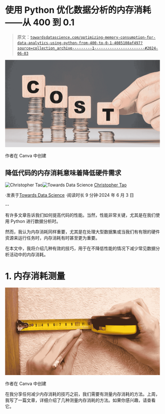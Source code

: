 # 使用 Python 优化数据分析的内存消耗——从 400 到 0.1

> 原文：[`towardsdatascience.com/optimizing-memory-consumption-for-data-analytics-using-python-from-400-to-0-1-4085108af497?source=collection_archive---------1-----------------------#2024-06-03`](https://towardsdatascience.com/optimizing-memory-consumption-for-data-analytics-using-python-from-400-to-0-1-4085108af497?source=collection_archive---------1-----------------------#2024-06-03)

![](img/af3cad21c2cbb0bb21bc4bc4bac6ba68.png)

作者在 Canva 中创建

## 降低代码的内存消耗意味着降低硬件需求

[](https://christophertao.medium.com/?source=post_page---byline--4085108af497--------------------------------)![Christopher Tao](https://christophertao.medium.com/?source=post_page---byline--4085108af497--------------------------------)[](https://towardsdatascience.com/?source=post_page---byline--4085108af497--------------------------------)![Towards Data Science](https://towardsdatascience.com/?source=post_page---byline--4085108af497--------------------------------) [Christopher Tao](https://christophertao.medium.com/?source=post_page---byline--4085108af497--------------------------------)

·发表于[Towards Data Science](https://towardsdatascience.com/?source=post_page---byline--4085108af497--------------------------------) ·阅读时长 9 分钟·2024 年 6 月 3 日

--

有许多文章告诉我们如何提高代码的性能。当然，性能非常关键，尤其是在我们使用 Python 进行数据分析时。

然而，我认为内存消耗同样重要，尤其是在处理大型数据集或当我们有有限的硬件资源来运行任务时，内存消耗有时甚至更为重要。

在本文中，我将介绍几种有效的技巧，用于在不降低性能的情况下减少常见数据分析活动中的内存消耗。

# 1\. 内存消耗测量

![](img/3e74598abcd90b650e943bda4900f18a.png)

作者在 Canva 中创建

在我分享任何减少内存消耗的技巧之前，我们需要有测量内存消耗的方法。上周，我写了一篇文章，详细介绍了几种测量内存消耗的方法。如果你感兴趣，请查看它。 
